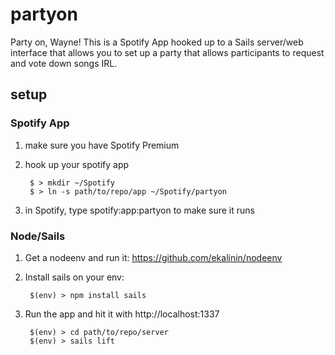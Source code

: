 partyon
=======

Party on, Wayne! This is a Spotify App hooked up to a Sails server/web interface that allows you to set up a party that allows participants to request and vote down songs IRL.

setup
-----
### Spotify App
1. make sure you have Spotify Premium
2. hook up your spotify app

		$ > mkdir ~/Spotify
		$ > ln -s path/to/repo/app ~/Spotify/partyon

3. in Spotify, type spotify:app:partyon to make sure it runs

### Node/Sails
1. Get a nodeenv and run it: https://github.com/ekalinin/nodeenv
2. Install sails on your env:

		$(env) > npm install sails

3. Run the app and hit it with http://localhost:1337
	
		$(env) > cd path/to/repo/server
		$(env) > sails lift

